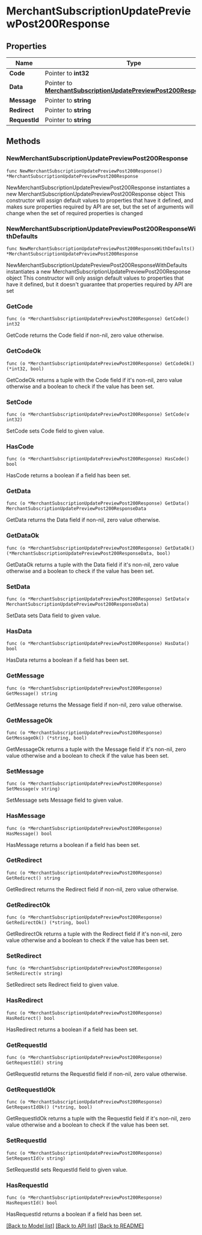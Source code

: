 # MerchantSubscriptionUpdatePreviewPost200Response

## Properties

Name | Type | Description | Notes
------------ | ------------- | ------------- | -------------
**Code** | Pointer to **int32** |  | [optional] 
**Data** | Pointer to [**MerchantSubscriptionUpdatePreviewPost200ResponseData**](MerchantSubscriptionUpdatePreviewPost200ResponseData.md) |  | [optional] 
**Message** | Pointer to **string** |  | [optional] 
**Redirect** | Pointer to **string** |  | [optional] 
**RequestId** | Pointer to **string** |  | [optional] 

## Methods

### NewMerchantSubscriptionUpdatePreviewPost200Response

`func NewMerchantSubscriptionUpdatePreviewPost200Response() *MerchantSubscriptionUpdatePreviewPost200Response`

NewMerchantSubscriptionUpdatePreviewPost200Response instantiates a new MerchantSubscriptionUpdatePreviewPost200Response object
This constructor will assign default values to properties that have it defined,
and makes sure properties required by API are set, but the set of arguments
will change when the set of required properties is changed

### NewMerchantSubscriptionUpdatePreviewPost200ResponseWithDefaults

`func NewMerchantSubscriptionUpdatePreviewPost200ResponseWithDefaults() *MerchantSubscriptionUpdatePreviewPost200Response`

NewMerchantSubscriptionUpdatePreviewPost200ResponseWithDefaults instantiates a new MerchantSubscriptionUpdatePreviewPost200Response object
This constructor will only assign default values to properties that have it defined,
but it doesn't guarantee that properties required by API are set

### GetCode

`func (o *MerchantSubscriptionUpdatePreviewPost200Response) GetCode() int32`

GetCode returns the Code field if non-nil, zero value otherwise.

### GetCodeOk

`func (o *MerchantSubscriptionUpdatePreviewPost200Response) GetCodeOk() (*int32, bool)`

GetCodeOk returns a tuple with the Code field if it's non-nil, zero value otherwise
and a boolean to check if the value has been set.

### SetCode

`func (o *MerchantSubscriptionUpdatePreviewPost200Response) SetCode(v int32)`

SetCode sets Code field to given value.

### HasCode

`func (o *MerchantSubscriptionUpdatePreviewPost200Response) HasCode() bool`

HasCode returns a boolean if a field has been set.

### GetData

`func (o *MerchantSubscriptionUpdatePreviewPost200Response) GetData() MerchantSubscriptionUpdatePreviewPost200ResponseData`

GetData returns the Data field if non-nil, zero value otherwise.

### GetDataOk

`func (o *MerchantSubscriptionUpdatePreviewPost200Response) GetDataOk() (*MerchantSubscriptionUpdatePreviewPost200ResponseData, bool)`

GetDataOk returns a tuple with the Data field if it's non-nil, zero value otherwise
and a boolean to check if the value has been set.

### SetData

`func (o *MerchantSubscriptionUpdatePreviewPost200Response) SetData(v MerchantSubscriptionUpdatePreviewPost200ResponseData)`

SetData sets Data field to given value.

### HasData

`func (o *MerchantSubscriptionUpdatePreviewPost200Response) HasData() bool`

HasData returns a boolean if a field has been set.

### GetMessage

`func (o *MerchantSubscriptionUpdatePreviewPost200Response) GetMessage() string`

GetMessage returns the Message field if non-nil, zero value otherwise.

### GetMessageOk

`func (o *MerchantSubscriptionUpdatePreviewPost200Response) GetMessageOk() (*string, bool)`

GetMessageOk returns a tuple with the Message field if it's non-nil, zero value otherwise
and a boolean to check if the value has been set.

### SetMessage

`func (o *MerchantSubscriptionUpdatePreviewPost200Response) SetMessage(v string)`

SetMessage sets Message field to given value.

### HasMessage

`func (o *MerchantSubscriptionUpdatePreviewPost200Response) HasMessage() bool`

HasMessage returns a boolean if a field has been set.

### GetRedirect

`func (o *MerchantSubscriptionUpdatePreviewPost200Response) GetRedirect() string`

GetRedirect returns the Redirect field if non-nil, zero value otherwise.

### GetRedirectOk

`func (o *MerchantSubscriptionUpdatePreviewPost200Response) GetRedirectOk() (*string, bool)`

GetRedirectOk returns a tuple with the Redirect field if it's non-nil, zero value otherwise
and a boolean to check if the value has been set.

### SetRedirect

`func (o *MerchantSubscriptionUpdatePreviewPost200Response) SetRedirect(v string)`

SetRedirect sets Redirect field to given value.

### HasRedirect

`func (o *MerchantSubscriptionUpdatePreviewPost200Response) HasRedirect() bool`

HasRedirect returns a boolean if a field has been set.

### GetRequestId

`func (o *MerchantSubscriptionUpdatePreviewPost200Response) GetRequestId() string`

GetRequestId returns the RequestId field if non-nil, zero value otherwise.

### GetRequestIdOk

`func (o *MerchantSubscriptionUpdatePreviewPost200Response) GetRequestIdOk() (*string, bool)`

GetRequestIdOk returns a tuple with the RequestId field if it's non-nil, zero value otherwise
and a boolean to check if the value has been set.

### SetRequestId

`func (o *MerchantSubscriptionUpdatePreviewPost200Response) SetRequestId(v string)`

SetRequestId sets RequestId field to given value.

### HasRequestId

`func (o *MerchantSubscriptionUpdatePreviewPost200Response) HasRequestId() bool`

HasRequestId returns a boolean if a field has been set.


[[Back to Model list]](../README.md#documentation-for-models) [[Back to API list]](../README.md#documentation-for-api-endpoints) [[Back to README]](../README.md)


